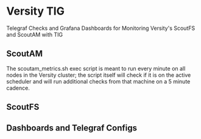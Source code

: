 # Versity TIG 
Telegraf Checks and Grafana Dashboards for Monitoring Versity's ScoutFS and ScoutAM with TIG

## ScoutAM
The scoutam_metrics.sh exec script is meant to run every minute on all nodes in the Versity cluster; the script itself will check if it is on the active scheduler and will run additional checks from that machine on a 5 minute cadence.

## ScoutFS

## Dashboards and Telegraf Configs
